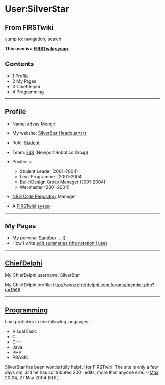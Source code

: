 # User:SilverStar

## From FIRSTwiki

Jump to: navigation, search

**This user is a [FIRSTwiki](FIRSTwiki "FIRSTwiki") [sysop](FIRSTwiki:Administrators "FIRSTwiki:Administrators").**

## Contents

- 1 Profile
- 2 My Pages
- 3 ChiefDelphi
- 4 Programming

--------------------------------------------------------------------------------

## Profile

- Name: [Advay Mengle](Advay_Mengle "Advay Mengle")
- My website: [SilverStar Headquarters](http://home.comcast.net/~silverstarv1/ "http://home.comcast.net/~silverstarv1/")
- Role: [Student](Student "Student")
- Team: [948](948 "948") (Newport Robotics Group)
- Positions: 

  - Student Leader (2001-2004)
  - Lead Programmer (2001-2004)
  - Build/Design Group Manager (2001-2004)
  - Webmaster (2001-2004)

- [NRG Code Repository](NRG_Code_Repository "NRG Code Repository") Manager
- A [FIRSTwiki](FIRSTwiki "FIRSTwiki") [sysop](FIRSTwiki:Administrators "FIRSTwiki:Administrators")

--------------------------------------------------------------------------------

## My Pages

- My personal [Sandbox](User:SilverStar/Sandbox "User:SilverStar/Sandbox") ... ;)
- How I write [edit summaries (the notation I use)](User:SilverStar/Edit_summary_notation "User:SilverStar/Edit summary notation")

--------------------------------------------------------------------------------

## [ChiefDelphi](chiefdelphi)

My ChiefDelphi username: SilverStar

My ChiefDelphi profile: <http://www.chiefdelphi.com/forums/member.php?u=1668>

--------------------------------------------------------------------------------

## [Programming](programming)

I am proficient in the following langauges:

- Visual Basic
- C
- C++
- Java
- PHP
- PBASIC

SilverStar has been wonderfully helpful for FIRSTwiki. The site is only a few days old, and he has contributed 200+ edits, more than anyone else. --[Max](User:Max "User:Max") 20:24, 27 May 2004 (EDT)
